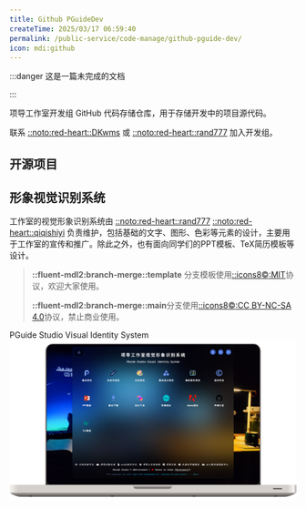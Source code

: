 ```yaml
---
title: Github PGuideDev
createTime: 2025/03/17 06:59:40
permalink: /public-service/code-manage/github-pguide-dev/
icon: mdi:github
---
```


:::danger 这是一篇未完成的文档

:::

项导工作室开发组 GitHub 代码存储仓库，用于存储开发中的项目源代码。

联系 [::noto:red-heart::DKwms](/friends/persons/) 或 [::noto:red-heart::rand777](/friends/persons/) 加入开发组。

## 开源项目

<RepoCard repo="PGuideDev/PGuide-Docs"></RepoCard>
<RepoCard repo="PGuideDev/when2eat"></RepoCard>

## 形象视觉识别系统

工作室的视觉形象识别系统由 [::noto:red-heart::rand777](/friends/persons/) [::noto:red-heart::qiqishiyi](/friends/persons/)  负责维护，包括基础的文字、图形、色彩等元素的设计，主要用于工作室的宣传和推广。除此之外，也有面向同学们的PPT模板、TeX简历模板等设计。

> **::fluent-mdl2:branch-merge::template** 分支模板使用[::icons8:copyright::MIT](https://mit-license.org/)协议，欢迎大家使用。
>
> **::fluent-mdl2:branch-merge::main**分支使用[::icons8:copyright::CC BY-NC-SA 4.0](https://creativecommons.org/licenses/by-nc-sa/4.0/deed.en)协议，禁止商业使用。

<LinkCard icon="/icon/logo.svg" href="https://vi.pguide.studio/" title="项导工作室视觉形象识别系统" >PGuide Studio Visual Identity System</LinkCard>
![2025-04-04_23-16-39.png](../../../.vuepress/public/src/2025-04-04_23-16-39.png)